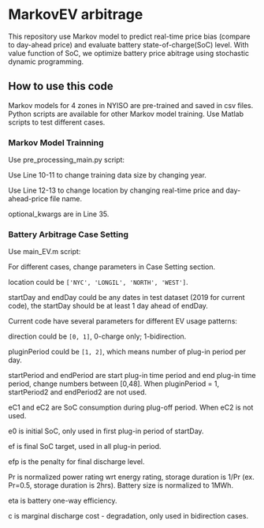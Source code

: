 # MarkovEV arbitrage

This repository use Markov model to predict real-time price bias (compare to day-ahead price) and evaluate battery state-of-charge(SoC) level. With value function of SoC, we optimize battery price abitrage using stochastic dynamic programming.

## How to use this code

Markov models for 4 zones in NYISO are pre-trained and saved in csv files. Python scripts are available for other Markov model training. Use Matlab scripts to test different cases.

### Markov Model Trainning

Use pre_processing_main.py script:

Use Line 10-11 to change training data size by changing year.

Use Line 12-13 to change location by changing real-time price and day-ahead-price file name.

optional_kwargs are in Line 35.

### Battery Arbitrage Case Setting

Use main_EV.m script:

For different cases, change parameters in Case Setting section.

location could be ```['NYC', 'LONGIL', 'NORTH', 'WEST']```.

startDay and endDay could be any dates in test dataset (2019 for current code), the startDay should be at least 1 day ahead of endDay.

Current code have several parameters for different EV usage patterns:

direction could be ```[0, 1]```, 0-charge only; 1-bidirection.

pluginPeriod could be ```[1, 2]```, which means number of plug-in period per day.

startPeriod and endPeriod are start plug-in time period and end plug-in time period, change numbers between [0,48]. When pluginPeriod = 1, startPeriod2 and endPeriod2 are not used.

eC1 and eC2 are SoC consumption during plug-off period. When eC2 is not used.

e0 is initial SoC, only used in first plug-in period of startDay.

ef is final SoC target, used in all plug-in period.

efp is the penalty for final discharge level.

Pr is normalized power rating wrt energy rating, storage duration is 1/Pr (ex. Pr=0.5, storage duration is 2hrs). Battery size is normalized to 1MWh.

eta is battery one-way efficiency.

c is marginal discharge cost - degradation, only used in bidirection cases.


